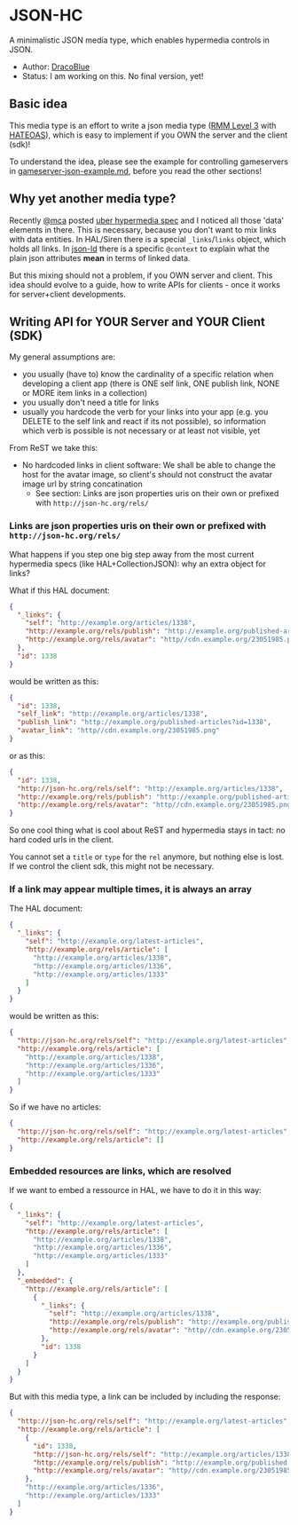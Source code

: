 # JSON-HC

A minimalistic JSON media type, which enables hypermedia controls in JSON.

* Author: [DracoBlue](http://dracoblue.net)
* Status: I am working on this. No final version, yet!

## Basic idea

This media type is an effort to write a json media type ([RMM Level 3](http://martinfowler.com/articles/richardsonMaturityModel.html) with [HATEOAS](http://en.wikipedia.org/wiki/HATEOAS)), which is easy to implement if you OWN the server and the client (sdk)!

To understand the idea, please see the example for controlling gameservers in [gameserver-json-example.md](gameserver-json-example.md), before you read the other sections!

## Why yet another media type?

Recently [@mca](https://github.com/mamund) posted [uber hypermedia spec](https://rawgithub.com/mamund/media-types/master/uber-hypermedia.html) and I noticed all those 'data' elements in there. This is necessary, because you don't want to mix links with data entities. In HAL/Siren there is a special `_links`/`links` object, which holds all links. In [json-ld](http://json-ld.org) there is a specific `@context` to explain what the plain json attributes **mean** in terms of linked data.

But this mixing should not a problem, if you OWN server and client. This idea should evolve to a guide, how to write APIs for clients - once it works for server+client developments.

## Writing API for YOUR Server and YOUR Client (SDK)

My general assumptions are:

- you usually (have to) know the cardinality of a specific relation when developing a client app (there is ONE self link, ONE publish link, NONE or MORE item links in a collection)
- you usually don't need a title for links
- usually you hardcode the verb for your links into your app (e.g. you DELETE to the self link and react if its not possible), so information which verb is possible is not necessary or at least not visible, yet

From ReST we take this:

* No hardcoded links in client software: We shall be able to change the host for the avatar image, so client's should not construct the avatar image url by string concatination
  * See section: Links are json properties uris on their own or prefixed with `http://json-hc.org/rels/`

### Links are json properties uris on their own or prefixed with `http://json-hc.org/rels/`

What happens if you step one big step away from the most current hypermedia specs (like HAL+CollectionJSON): why an extra object for links?

What if this HAL document:

``` json
{
  "_links": {
    "self": "http://example.org/articles/1338",
    "http://example.org/rels/publish": "http://example.org/published-articles?id=1338",
    "http://example.org/rels/avatar": "http//cdn.example.org/23051985.png"
  },
  "id": 1338
}
```

would be written as this:

``` json
{
  "id": 1338,
  "self_link": "http://example.org/articles/1338",
  "publish_link": "http://example.org/published-articles?id=1338",
  "avatar_link": "http//cdn.example.org/23051985.png"
}
```

or as this:

``` json
{
  "id": 1338,
  "http://json-hc.org/rels/self": "http://example.org/articles/1338",
  "http://example.org/rels/publish": "http://example.org/published-articles?id=1338",
  "http://example.org/rels/avatar": "http//cdn.example.org/23051985.png"
}
```

So one cool thing what is cool about ReST and hypermedia stays in tact: no hard coded urls in the client.

You cannot set a `title` or `type` for the `rel` anymore, but nothing else is lost. If we control the client sdk, this might not be necessary.

### If a link may appear multiple times, it is always an array

The HAL document:

``` json
{
  "_links": {
    "self": "http://example.org/latest-articles",
    "http://example.org/rels/article": [
      "http://example.org/articles/1338",
      "http://example.org/articles/1336",
      "http://example.org/articles/1333"
    ]
  }
}
```

would be written as this:

``` json
{
  "http://json-hc.org/rels/self": "http://example.org/latest-articles",
  "http://example.org/rels/article": [
    "http://example.org/articles/1338",
    "http://example.org/articles/1336",
    "http://example.org/articles/1333"
  ]
}
```

So if we have no articles:

``` json
{
  "http://json-hc.org/rels/self": "http://example.org/latest-articles",
  "http://example.org/rels/article": []
}
```

### Embedded resources are links, which are resolved

If we want to embed a ressource in HAL, we have to do it in this way:

``` json
{
  "_links": {
    "self": "http://example.org/latest-articles",
    "http://example.org/rels/article": [
      "http://example.org/articles/1338",
      "http://example.org/articles/1336",
      "http://example.org/articles/1333"
    ]
  },
  "_embedded": {
    "http://example.org/rels/article": [
      {
        "_links": {
          "self": "http://example.org/articles/1338",
          "http://example.org/rels/publish": "http://example.org/published-articles?id=1338",
          "http://example.org/rels/avatar": "http//cdn.example.org/23051985.png"
        },
        "id": 1338
      }
    ]
  }
}
```

But with this media type, a link can be included by including the response:

``` json
{
  "http://json-hc.org/rels/self": "http://example.org/latest-articles",
  "http://example.org/rels/article": [
    {
      "id": 1338,
      "http://json-hc.org/rels/self": "http://example.org/articles/1338",
      "http://example.org/rels/publish": "http://example.org/published-articles?id=1338",
      "http://example.org/rels/avatar": "http//cdn.example.org/23051985.png"
    },
    "http://example.org/articles/1336",
    "http://example.org/articles/1333"
  ]
}
```
